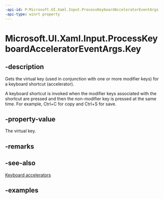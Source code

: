 ```yaml
---
-api-id: P:Microsoft.UI.Xaml.Input.ProcessKeyboardAcceleratorEventArgs.Key
-api-type: winrt property
---
```


<!-- Property syntax.
public VirtualKey Key { get; }
-->

# Microsoft.UI.Xaml.Input.ProcessKeyboardAcceleratorEventArgs.Key

## -description
Gets the virtual key (used in conjunction with one or more modifier keys) for a keyboard shortcut (accelerator).

A keyboard shortcut is invoked when the modifier keys associated with the shortcut are pressed and then the non-modifier key is pressed at the same time. For example, Ctrl+C for copy and Ctrl+S for save.

## -property-value
The virtual key.

## -remarks

## -see-also
[Keyboard accelerators](/windows/apps/design/input/keyboard-accelerators)

## -examples

